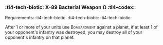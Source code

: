 ### :ti4-tech-biotic: **X-89 Bacterial Weapon Ω** :ti4-codex:

Requirements: :ti4-tech-biotic: :ti4-tech-biotic: :ti4-tech-biotic:

After 1 or more of your units use <span style="font-variant:small-caps;">Bombardment</span> against a planet, if at least 1 of your opponent's infantry was destroyed, you may destroy all of your opponent's infantry on that planet.
